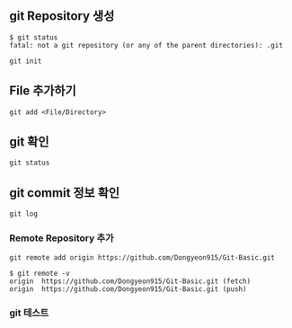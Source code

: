 ## git Repository 생성
```
$ git status
fatal: not a git repository (or any of the parent directories): .git
```

```
git init
```

## File 추가하기

```
git add <File/Directory>
```

## git 확인
```
git status
```

## git commit 정보 확인 
```
git log
```

### Remote Repository 추가
```
git remote add origin https://github.com/Dongyeon915/Git-Basic.git
```

```
$ git remote -v
origin  https://github.com/Dongyeon915/Git-Basic.git (fetch)
origin  https://github.com/Dongyeon915/Git-Basic.git (push)
```

### git 테스트